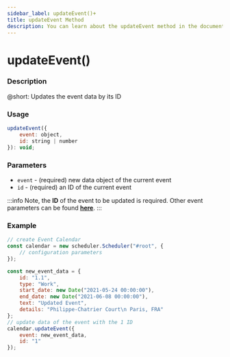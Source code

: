 ```yaml
---
sidebar_label: updateEvent()+
title: updateEvent Method
description: You can learn about the updateEvent method in the documentation of the DHTMLX JavaScript Event Calendar library. Browse developer guides and API reference, try out code examples and live demos, and download a free 30-day evaluation version of DHTMLX Event Calendar.
---
```


# updateEvent()

### Description

@short: Updates the event data by its ID

### Usage

~~~jsx {}
updateEvent({ 
	event: object, 
	id: string | number 
}): void;
~~~

### Parameters

- `event` - (required) new data object of the current event
- `id` - (required) an ID of the current event

:::info
Note, the **ID** of the event to be updated is required. Other event parameters can be found [**here**](api/config/js_eventcalendar_data_config.md).
:::

### Example

~~~jsx {6-13,15-18}
// create Event Calendar
const calendar = new scheduler.Scheduler("#root", {
	// configuration parameters
});

const new_event_data = {
	id: "1.1",
	type: "Work",
	start_date: new Date("2021-05-24 00:00:00"),
	end_date: new Date("2021-06-08 00:00:00"),
	text: "Updated Event",
	details: "Philippe-Chatrier Court\n Paris, FRA"
};
// update data of the event with the 1 ID
calendar.updateEvent({
	event: new_event_data,
	id: "1"
});
~~~
